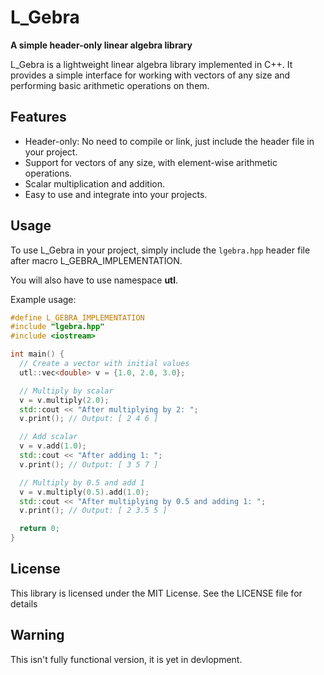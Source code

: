 # L_Gebra  

**A simple header-only linear algebra library**

L_Gebra is a lightweight linear algebra library implemented in C++. It provides a simple interface for working with vectors of any size and performing basic arithmetic operations on them.

## Features

- Header-only: No need to compile or link, just include the header file in your project.
- Support for vectors of any size, with element-wise arithmetic operations.
- Scalar multiplication and addition.
- Easy to use and integrate into your projects.

## Usage

To use L_Gebra in your project, simply include the `lgebra.hpp` header file after macro L_GEBRA_IMPLEMENTATION. 

You will also have to use namespace **utl**.

Example usage:

```cpp
#define L_GEBRA_IMPLEMENTATION
#include "lgebra.hpp"
#include <iostream>

int main() {
  // Create a vector with initial values
  utl::vec<double> v = {1.0, 2.0, 3.0};

  // Multiply by scalar
  v = v.multiply(2.0);
  std::cout << "After multiplying by 2: ";
  v.print(); // Output: [ 2 4 6 ]

  // Add scalar
  v = v.add(1.0);
  std::cout << "After adding 1: ";
  v.print(); // Output: [ 3 5 7 ]

  // Multiply by 0.5 and add 1
  v = v.multiply(0.5).add(1.0);
  std::cout << "After multiplying by 0.5 and adding 1: ";
  v.print(); // Output: [ 2 3.5 5 ]

  return 0;
}
```
## License

This library is licensed under the MIT License. See the LICENSE file for details

## Warning

This isn't fully functional version, it is yet in devlopment.